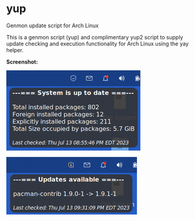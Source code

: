 # yup
Genmon update script for Arch Linux

This is a genmon script (yup) and complimentary yup2 script to supply update checking and execution functionality for Arch Linux using the yay helper.

**Screenshot:**

![screenshot of plugin no updates](y1.png)

![screenshot of plugin with updates available](y2.png)
